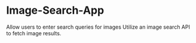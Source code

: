 # Image-Search-App
Allow users to enter search queries for images
Utilize an image search API to fetch image results.
